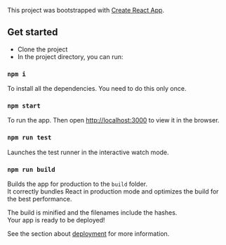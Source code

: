 This project was bootstrapped with [Create React App](https://github.com/facebook/create-react-app).

## Get started

- Clone the project
- In the project directory, you can run:

### `npm i`

To install all the dependencies.
You need to do this only once.

### `npm start`

To run the app.
Then open [http://localhost:3000](http://localhost:3000) to view it in the browser.

### `npm run test`

Launches the test runner in the interactive watch mode.<br />

### `npm run build`

Builds the app for production to the `build` folder.<br />
It correctly bundles React in production mode and optimizes the build for the best performance.

The build is minified and the filenames include the hashes.<br />
Your app is ready to be deployed!

See the section about [deployment](https://facebook.github.io/create-react-app/docs/deployment) for more information.
